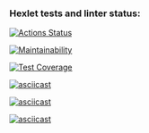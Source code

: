 ### Hexlet tests and linter status:
[![Actions Status](https://github.com/EkaterinaVag/frontend-project-44/workflows/hexlet-check/badge.svg)](https://github.com/EkaterinaVag/frontend-project-44/actions)

[![Maintainability](https://api.codeclimate.com/v1/badges/f6627355ba73790e513f/maintainability)](https://codeclimate.com/github/EkaterinaVag/frontend-project-44/maintainability)

[![Test Coverage](https://api.codeclimate.com/v1/badges/f6627355ba73790e513f/test_coverage)](https://codeclimate.com/github/EkaterinaVag/frontend-project-44/test_coverage)

[![asciicast](https://asciinema.org/a/573892.svg)](https://asciinema.org/a/573892)

[![asciicast](https://asciinema.org/a/575893.svg)](https://asciinema.org/a/575893)

[![asciicast](https://asciinema.org/a/576399.svg)](https://asciinema.org/a/576399)